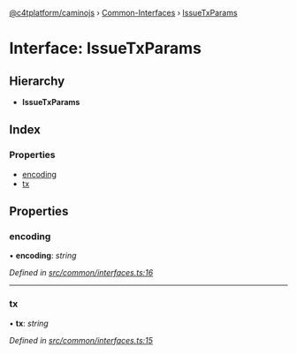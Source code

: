 [@c4tplatform/caminojs](../README.md) › [Common-Interfaces](../modules/common_interfaces.md) › [IssueTxParams](common_interfaces.issuetxparams.md)

# Interface: IssueTxParams

## Hierarchy

* **IssueTxParams**

## Index

### Properties

* [encoding](common_interfaces.issuetxparams.md#encoding)
* [tx](common_interfaces.issuetxparams.md#tx)

## Properties

###  encoding

• **encoding**: *string*

*Defined in [src/common/interfaces.ts:16](https://github.com/chain4travel/caminojs/blob/8077d740/src/common/interfaces.ts#L16)*

___

###  tx

• **tx**: *string*

*Defined in [src/common/interfaces.ts:15](https://github.com/chain4travel/caminojs/blob/8077d740/src/common/interfaces.ts#L15)*
